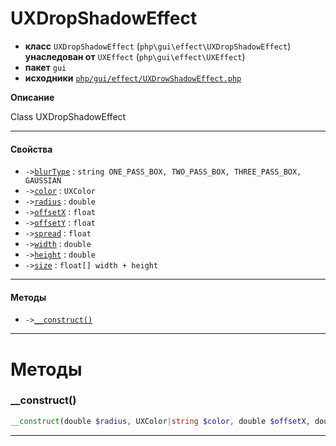 # UXDropShadowEffect

- **класс** `UXDropShadowEffect` (`php\gui\effect\UXDropShadowEffect`) **унаследован от** `UXEffect` (`php\gui\effect\UXEffect`)
- **пакет** `gui`
- **исходники** [`php/gui/effect/UXDrowShadowEffect.php`](./src/main/resources/JPHP-INF/sdk/php/gui/effect/UXDrowShadowEffect.php)

**Описание**

Class UXDropShadowEffect

---

#### Свойства

- `->`[`blurType`](#prop-blurtype) : `string ONE_PASS_BOX, TWO_PASS_BOX, THREE_PASS_BOX, GAUSSIAN`
- `->`[`color`](#prop-color) : `UXColor`
- `->`[`radius`](#prop-radius) : `double`
- `->`[`offsetX`](#prop-offsetx) : `float`
- `->`[`offsetY`](#prop-offsety) : `float`
- `->`[`spread`](#prop-spread) : `float`
- `->`[`width`](#prop-width) : `double`
- `->`[`height`](#prop-height) : `double`
- `->`[`size`](#prop-size) : `float[] width + height`

---

#### Методы

- `->`[`__construct()`](#method-__construct)

---
# Методы

<a name="method-__construct"></a>

### __construct()
```php
__construct(double $radius, UXColor|string $color, double $offsetX, double $offsetY): void
```

---
